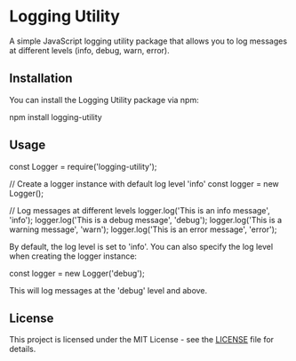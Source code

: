 # Logging Utility

A simple JavaScript logging utility package that allows you to log messages at different levels (info, debug, warn, error).

## Installation

You can install the Logging Utility package via npm:

npm install logging-utility

## Usage

const Logger = require('logging-utility');

// Create a logger instance with default log level 'info'
const logger = new Logger();

// Log messages at different levels
logger.log('This is an info message', 'info');
logger.log('This is a debug message', 'debug');
logger.log('This is a warning message', 'warn');
logger.log('This is an error message', 'error');

By default, the log level is set to 'info'. You can also specify the log level when creating the logger instance:

const logger = new Logger('debug');

This will log messages at the 'debug' level and above.

## License

This project is licensed under the MIT License - see the [LICENSE](LICENSE) file for details.